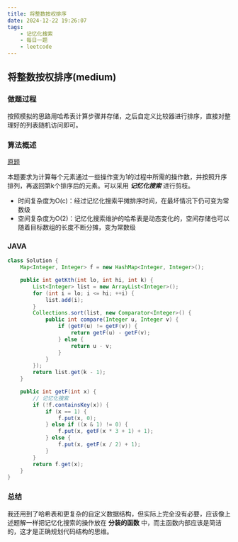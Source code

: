 ```yaml
---
title: 将整数按权排序
date: 2024-12-22 19:26:07
tags:
    - 记忆化搜索
    - 每日一题
    - leetcode
---
```


## 将整数按权排序(medium)
### 做题过程
按照模拟的思路用哈希表计算步骤并存储，之后自定义比较器进行排序，直接对整理好的列表随机访问即可。

### 算法概述
[原题](https://leetcode.cn/problems/sort-integers-by-the-power-value/description/)

本题要求为计算每个元素通过一些操作变为1的过程中所需的操作数，并按照升序排列，再返回第k个排序后的元素。可以采用 ***记忆化搜索*** 进行剪枝。
- 时间复杂度为O(c)：经过记忆化搜索平摊排序时间，在最坏情况下仍可变为常数级
- 空间复杂度为O(2)：记忆化搜索维护的哈希表是动态变化的，空间存储也可以随着目标数组的长度不断分摊，变为常数级

### JAVA
```java
class Solution {
    Map<Integer, Integer> f = new HashMap<Integer, Integer>();

    public int getKth(int lo, int hi, int k) {
        List<Integer> list = new ArrayList<Integer>();
        for (int i = lo; i <= hi; ++i) {
            list.add(i);
        }
        Collections.sort(list, new Comparator<Integer>() {
            public int compare(Integer u, Integer v) {
                if (getF(u) != getF(v)) {
                    return getF(u) - getF(v);
                } else {
                    return u - v;
                }
            }
        });
        return list.get(k - 1);
    }

    public int getF(int x) {
        // 记忆化搜索
        if (!f.containsKey(x)) {
            if (x == 1) {
                f.put(x, 0);
            } else if ((x & 1) != 0) {
                f.put(x, getF(x * 3 + 1) + 1);
            } else {
                f.put(x, getF(x / 2) + 1);
            }
        }
        return f.get(x);
    }
}
```

### 总结
我还用到了哈希表和更复杂的自定义数据结构，但实际上完全没有必要，应该像上述题解一样把记忆化搜索的操作放在 **分装的函数** 中，而主函数内部应该是简洁的，这才是正确规划代码结构的思维。



 
